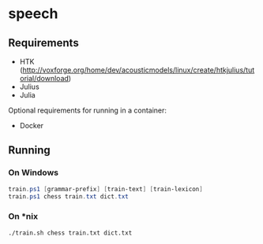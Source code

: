 # speech

## Requirements

- HTK (http://voxforge.org/home/dev/acousticmodels/linux/create/htkjulius/tutorial/download)
- Julius
- Julia

Optional requirements for running in a container:

- Docker

## Running

### On Windows

```powershell
train.ps1 [grammar-prefix] [train-text] [train-lexicon]
train.ps1 chess train.txt dict.txt
```

### On \*nix

```bash
./train.sh chess train.txt dict.txt
```
